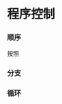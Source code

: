 #  程序控制
### 顺序
  按照
### 分支

### 循环
<!--stackedit_data:
eyJoaXN0b3J5IjpbNjI4OTE4MjA4LDgzMzU5NDg2MiwtMjExOT
E1NzIyOF19
-->